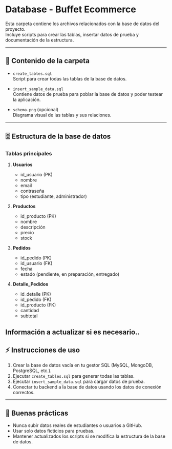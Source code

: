 # Database - Buffet Ecommerce

Esta carpeta contiene los archivos relacionados con la base de datos del proyecto.  
Incluye scripts para crear las tablas, insertar datos de prueba y documentación de la estructura.

---

## 📂 Contenido de la carpeta

- `create_tables.sql`  
  Script para crear todas las tablas de la base de datos.

- `insert_sample_data.sql`  
  Contiene datos de prueba para poblar la base de datos y poder testear la aplicación.

- `schema.png` (opcional)  
  Diagrama visual de las tablas y sus relaciones.

---

## 🗄 Estructura de la base de datos

### Tablas principales

1. **Usuarios**  
   - id_usuario (PK)  
   - nombre  
   - email  
   - contraseña  
   - tipo (estudiante, administrador)

2. **Productos**  
   - id_producto (PK)  
   - nombre  
   - descripción  
   - precio  
   - stock

3. **Pedidos**  
   - id_pedido (PK)  
   - id_usuario (FK)  
   - fecha  
   - estado (pendiente, en preparación, entregado)

4. **Detalle_Pedidos**  
   - id_detalle (PK)  
   - id_pedido (FK)  
   - id_producto (FK)  
   - cantidad  
   - subtotal



Información a actualizar si es necesario..
---

## ⚡ Instrucciones de uso

1. Crear la base de datos vacía en tu gestor SQL (MySQL, MongoDB, PostgreSQL, etc.).  
2. Ejecutar `create_tables.sql` para generar todas las tablas.  
3. Ejecutar `insert_sample_data.sql` para cargar datos de prueba.  
4. Conectar tu backend a la base de datos usando los datos de conexión correctos.  

---

## 📝 Buenas prácticas

- Nunca subir datos reales de estudiantes o usuarios a GitHub.  
- Usar solo datos ficticios para pruebas.  
- Mantener actualizados los scripts si se modifica la estructura de la base de datos.
